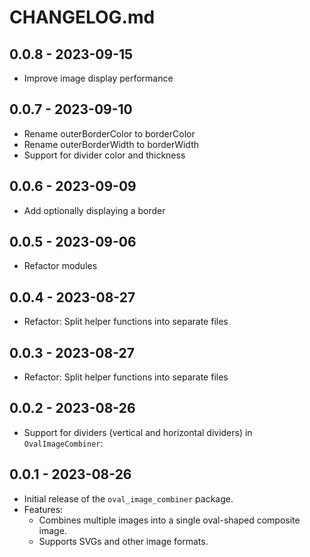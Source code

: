 # CHANGELOG.md

## 0.0.8 - 2023-09-15
- Improve image display performance

## 0.0.7 - 2023-09-10
- Rename outerBorderColor to borderColor
- Rename outerBorderWidth to borderWidth
- Support for divider color and thickness

## 0.0.6 - 2023-09-09
- Add optionally displaying a border

## 0.0.5 - 2023-09-06
- Refactor modules

## 0.0.4 - 2023-08-27
- Refactor: Split helper functions into separate files

## 0.0.3 - 2023-08-27
- Refactor: Split helper functions into separate files

## 0.0.2 - 2023-08-26
- Support for dividers (vertical and horizontal dividers) in `OvalImageCombiner`:

## 0.0.1 - 2023-08-26

- Initial release of the `oval_image_combiner` package.
- Features:
  - Combines multiple images into a single oval-shaped composite image.
  - Supports SVGs and other image formats.